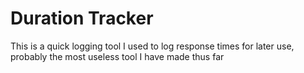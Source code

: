 # Duration Tracker

This is a quick logging tool I used to log response times for later use, probably the most useless tool I have made thus far
